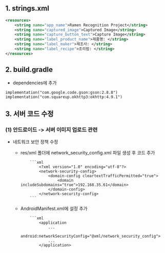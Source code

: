 ## 1. strings.xml
```xml
<resources>
    <string name="app_name">Ramen Recognition Project</string>
    <string name="captured_image">Captured Image</string>
    <string name="capture_button_text">Capture Image</string>
    <string name="label_product_name">제품명: </string>
    <string name="label_maker">제조사: </string>
    <string name="label_recipe">조리법: </string>
</resources>
```

## 2. build.gradle
- dependencies에 추가
  
```
implementation("com.google.code.gson:gson:2.8.8")
implementation("com.squareup.okhttp3:okhttp:4.9.1")
```

## 3. 서버 코드 수정

### (1) 안드로이드 -> 서버 이미지 업로드 관련
- 네트워크 보안 정책 수정
  - res/xml 폴더에 network_security_config.xml 파일 생성 후 코드 추가
        
            ```xml
                <?xml version="1.0" encoding="utf-8"?>
                <network-security-config>
                    <domain-config cleartextTrafficPermitted="true">
                        <domain includeSubdomains="true">192.168.35.61</domain>
                    </domain-config>
                </network-security-config>
            ```
            
  - AndroidManifest.xml에 설정 추가
        
            ```xml
                <application
                    ...
                    android:networkSecurityConfig="@xml/network_security_config">
                    ...
                </application>
